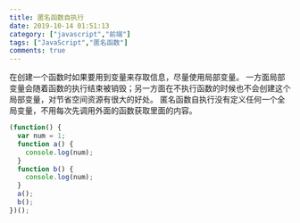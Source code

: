 ```yaml
---
title: 匿名函数自执行
date: 2019-10-14 01:51:13
category: ["javascript","前端"]
tags: ["JavaScript","匿名函数"]
comments: true
---
```


在创建一个函数时如果要用到变量来存取信息，尽量使用局部变量。
一方面局部变量会随着函数的执行结束被销毁；另一方面在不执行函数的时候也不会创建这个局部变量，对节省空间资源有很大的好处。
匿名函数自执行没有定义任何一个全局变量，不用每次先调用外面的函数获取里面的内容。

<!--more-->

```javascript
(function() {
  var num = 1;
  function a() {
    console.log(num);
  }
  function b() {
    console.log(num);
  }
  a();
  b();
})();
```